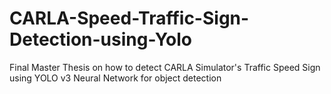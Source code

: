 # CARLA-Speed-Traffic-Sign-Detection-using-Yolo
Final Master Thesis on how to detect CARLA Simulator's Traffic Speed Sign using YOLO v3 Neural Network for object detection
